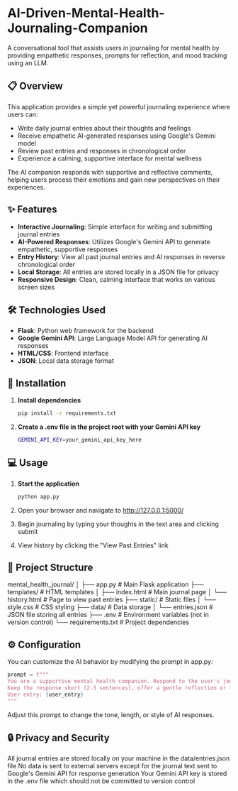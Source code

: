 # AI-Driven-Mental-Health-Journaling-Companion
A conversational tool that assists users in journaling for mental health by providing empathetic responses, prompts for reflection, and mood tracking using an LLM.


## 📋 Overview

This application provides a simple yet powerful journaling experience where users can:
- Write daily journal entries about their thoughts and feelings
- Receive empathetic AI-generated responses using Google's Gemini model
- Review past entries and responses in chronological order
- Experience a calming, supportive interface for mental wellness

The AI companion responds with supportive and reflective comments, helping users process their emotions and gain new perspectives on their experiences.


## ✨ Features

- **Interactive Journaling**: Simple interface for writing and submitting journal entries
- **AI-Powered Responses**: Utilizes Google's Gemini API to generate empathetic, supportive responses
- **Entry History**: View all past journal entries and AI responses in reverse chronological order
- **Local Storage**: All entries are stored locally in a JSON file for privacy
- **Responsive Design**: Clean, calming interface that works on various screen sizes


## 🛠️ Technologies Used

- **Flask**: Python web framework for the backend
- **Google Gemini API**: Large Language Model API for generating AI responses
- **HTML/CSS**: Frontend interface
- **JSON**: Local data storage format


## 🚀 Installation

1. **Install dependencies**
   ```bash
   pip install -r requirements.txt
   
2. **Create a .env file in the project root with your Gemini API key**
   ```bash
   GEMINI_API_KEY=your_gemini_api_key_here


## 💻 Usage
1. **Start the application**
   ```bash
   python app.py
2. Open your browser and navigate to http://127.0.0.1:5000/

3. Begin journaling by typing your thoughts in the text area and clicking submit

4. View history by clicking the "View Past Entries" link


## 📁 Project Structure

mental_health_journal/
│
├── app.py                # Main Flask application
├── templates/            # HTML templates
│   ├── index.html        # Main journal page
│   └── history.html      # Page to view past entries
├── static/               # Static files
│   └── style.css         # CSS styling
├── data/                 # Data storage
│   └── entries.json      # JSON file storing all entries
├── .env                  # Environment variables (not in version control)
└── requirements.txt      # Project dependencies


## ⚙️ Configuration
You can customize the AI behavior by modifying the prompt in app.py:
  ```python
  prompt = f"""
  You are a supportive mental health companion. Respond to the user's journal entry with empathy and kindness.
  Keep the response short (2-3 sentences), offer a gentle reflection or follow-up question, and avoid giving medical advice.
  User entry: {user_entry}
  """
```
Adjust this prompt to change the tone, length, or style of AI responses.

## 🔒 Privacy and Security
All journal entries are stored locally on your machine in the data/entries.json file
No data is sent to external servers except for the journal text sent to Google's Gemini API for response generation
Your Gemini API key is stored in the .env file which should not be committed to version control
